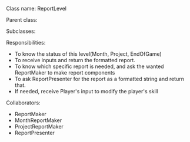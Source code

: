 Class name: ReportLevel

Parent class: 

Subclasses:

Responsibilities:
* To know the status of this level(Month, Project, EndOfGame)
* To receive inputs and return the formatted report.
* To know which specific report is needed, and ask the wanted ReportMaker to make report components
* To ask ReportPresenter for the report as a formatted string and return that.
* If needed, receive Player's input to modify the player's skill

Collaborators:
* ReportMaker
* MonthReportMaker
* ProjectReportMaker
* ReportPresenter
